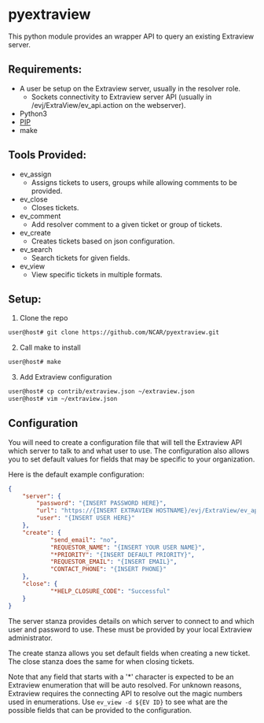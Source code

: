 # pyextraview
This python module provides an wrapper API to query an existing Extraview server. 

## Requirements:
* A user be setup on the Extraview server, usually in the resolver role.
  * Sockets connectivity to Extraview server API (usually in /evj/ExtraView/ev_api.action on the webserver).
* Python3
* [PIP](https://pypi.python.org/pypi/pip)
* make

## Tools Provided:
* ev_assign
  * Assigns tickets to users, groups while allowing comments to be provided.
* ev_close
  * Closes tickets.
* ev_comment
  * Add resolver comment to a given ticket or group of tickets.
* ev_create
  * Creates tickets based on json configuration.
* ev_search
  * Search tickets for given fields.
* ev_view
  * View specific tickets in multiple formats.
  
## Setup:
1. Clone the repo
  ```bash
  user@host# git clone https://github.com/NCAR/pyextraview.git
  ```
2. Call make to install 
  ```bash
  user@host# make
  ```
3. Add Extraview configuration 
  ```bash
  user@host# cp contrib/extraview.json ~/extraview.json
  user@host# vim ~/extraview.json
  ```
## Configuration

You will need to create a configuration file that will tell the Extraview API which server to talk to and what user to use. The configuration also allows you to set default values for fields that may be specific to your organization.

Here is the default example configuration:
```json
{
    "server": {
        "password": "{INSERT PASSWORD HERE}",
        "url": "https://{INSERT EXTRAVIEW HOSTNAME}/evj/ExtraView/ev_api.action?",
        "user": "{INSERT USER HERE}"
    },
    "create": {
            "send_email": "no",
            "REQUESTOR_NAME": "{INSERT YOUR USER NAME}",
            "*PRIORITY": "{INSERT DEFAULT PRIORITY}",
            "REQUESTOR_EMAIL": "{INSERT EMAIL}",
            "CONTACT_PHONE": "{INSERT PHONE}"
    },
    "close": {
            "*HELP_CLOSURE_CODE": "Successful"
    }
}
```

The server stanza provides details on which server to connect to and which user and password to use. These must be provided by your local Extraview administrator.

The create stanza allows you set default fields when creating a new ticket. The close stanza does the same for when closing tickets. 

Note that any field that starts with a '*' character is expected to be an Extraview enumeration that will be auto resolved. For unknown reasons, Extraview requires the connecting API to resolve out the magic numbers used in enumerations. Use ```ev_view -d ${EV ID}``` to see what are the possible fields that can be provided to the configuration.
